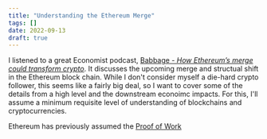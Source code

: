 ```yaml
---
title: "Understanding the Ethereum Merge"
tags: []
date: 2022-09-13
draft: true
--- 
```


I listened to a great Economist podcast, [Babbage - *How Ethereum’s merge could transform crypto*](https://www.economist.com/podcasts/2022/09/13/how-ethereums-merge-could-transform-crypto). It discusses the upcoming merge and structual shift in the Ethereum block chain. While I don't consider myself a die-hard crypto follower, this seems like a fairly big deal, so I want to cover some of the details from a high level and the downstream econoimc impacts. For this, I'll assume a minimum requisite level of understanding of blockchains and cryptocurrencies.  

Ethereum has previously assumed the [Proof of Work](https://en.wikipedia.org/wiki/Proof_of_work)

